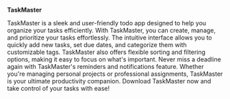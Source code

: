 <b> TaskMaster </b>

TaskMaster is a sleek and user-friendly todo app designed to help you organize your tasks efficiently. With TaskMaster, you can create, manage, and prioritize your tasks effortlessly. The intuitive interface allows you to quickly add new tasks, set due dates, and categorize them with customizable tags. TaskMaster also offers flexible sorting and filtering options, making it easy to focus on what's important. Never miss a deadline again with TaskMaster's reminders and notifications feature. Whether you're managing personal projects or professional assignments, TaskMaster is your ultimate productivity companion. Download TaskMaster now and take control of your tasks with ease!